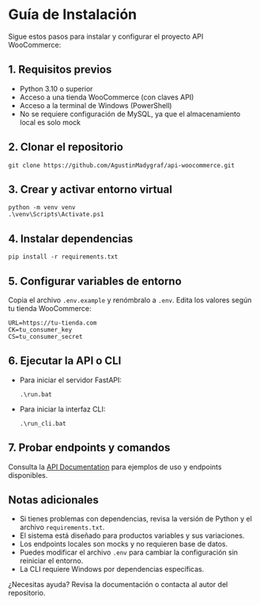 # Guía de Instalación

Sigue estos pasos para instalar y configurar el proyecto API WooCommerce:

## 1. Requisitos previos
- Python 3.10 o superior
- Acceso a una tienda WooCommerce (con claves API)
- Acceso a la terminal de Windows (PowerShell)
- No se requiere configuración de MySQL, ya que el almacenamiento local es solo mock

## 2. Clonar el repositorio
```
git clone https://github.com/AgustinMadygraf/api-woocommerce.git
```

## 3. Crear y activar entorno virtual
```
python -m venv venv
.\venv\Scripts\Activate.ps1
```

## 4. Instalar dependencias
```
pip install -r requirements.txt
```

## 5. Configurar variables de entorno
Copia el archivo `.env.example` y renómbralo a `.env`. Edita los valores según tu tienda WooCommerce:
```
URL=https://tu-tienda.com
CK=tu_consumer_key
CS=tu_consumer_secret
```

## 6. Ejecutar la API o CLI
- Para iniciar el servidor FastAPI:
  ```
  .\run.bat
  ```
- Para iniciar la interfaz CLI:
  ```
  .\run_cli.bat
  ```

## 7. Probar endpoints y comandos
Consulta la [API Documentation](API_documentation.md) para ejemplos de uso y endpoints disponibles.

## Notas adicionales
- Si tienes problemas con dependencias, revisa la versión de Python y el archivo `requirements.txt`.
- El sistema está diseñado para productos variables y sus variaciones.
- Los endpoints locales son mocks y no requieren base de datos.
- Puedes modificar el archivo `.env` para cambiar la configuración sin reiniciar el entorno.
- La CLI requiere Windows por dependencias específicas.

¿Necesitas ayuda? Revisa la documentación o contacta al autor del repositorio.